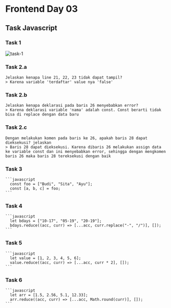 # Frontend Day 03

## Task Javascript

### Task 1

![task-1](https://github.com/KangAbbad/fe-day-03/blob/images/ss-01.png?raw=true)

### Task 2.a

    Jelaskan kenapa line 21, 22, 23 tidak dapat tampil?
    > Karena variable 'terdaftar' value nya 'false'

### Task 2.b

    Jelaskan kenapa deklarasi pada baris 26 menyebabkan error?
    > Karena deklarasi variable 'nama' adalah const. Const berarti tidak bisa di replace dengan data baru

### Task 2.c

    Dengan melakukan komen pada baris ke 26, apakah baris 28 dapat dieksekusi? jelaskan
    > Baris 28 dapat dieksekusi. Karena dibaris 26 melakukan assign data ke variable const dan ini menyebabkan error, sehingga dengan mengkomen baris 26 maka baris 28 tereksekusi dengan baik

### Task 3

    ```javascript
      const foo = ["Budi", "Sita", "Ayu"];
      const [a, b, c] = foo;
    ```

### Task 4

    ```javascript
      let bdays = ["10-17", "05-19", "20-19"];
      bdays.reduce((acc, curr) => [...acc, curr.replace("-", "/")], []);
    ```

### Task 5

    ```javascript
      let value = [1, 2, 3, 4, 5, 6];
      value.reduce((acc, curr) => [...acc, curr * 2], []);
    ```

### Task 6

    ```javascript
      let arr = [1.5, 2.56, 5.1, 12.33];
      arr.reduce((acc, curr) => [...acc, Math.round(curr)], []);
    ```
